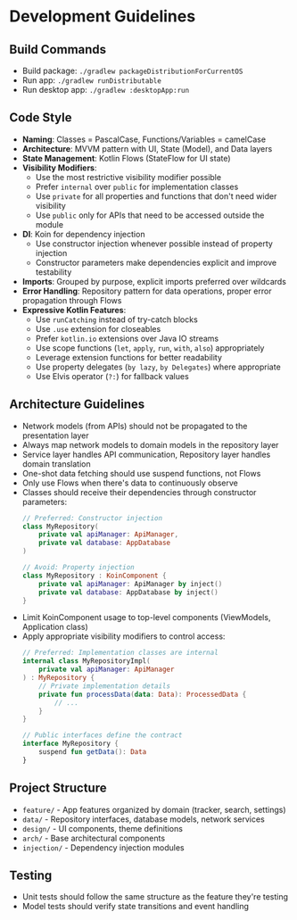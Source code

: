 # Development Guidelines

## Build Commands

- Build package: `./gradlew packageDistributionForCurrentOS`
- Run app: `./gradlew runDistributable`
- Run desktop app: `./gradlew :desktopApp:run`

## Code Style

- **Naming**: Classes = PascalCase, Functions/Variables = camelCase
- **Architecture**: MVVM pattern with UI, State (Model), and Data layers
- **State Management**: Kotlin Flows (StateFlow for UI state)
- **Visibility Modifiers**:
    - Use the most restrictive visibility modifier possible
    - Prefer `internal` over `public` for implementation classes
    - Use `private` for all properties and functions that don't need wider visibility
    - Use `public` only for APIs that need to be accessed outside the module
- **DI**: Koin for dependency injection
    - Use constructor injection whenever possible instead of property injection
    - Constructor parameters make dependencies explicit and improve testability
- **Imports**: Grouped by purpose, explicit imports preferred over wildcards
- **Error Handling**: Repository pattern for data operations, proper error propagation through Flows
- **Expressive Kotlin Features**:
    - Use `runCatching` instead of try-catch blocks
    - Use `.use` extension for closeables
    - Prefer `kotlin.io` extensions over Java IO streams
    - Use scope functions (`let`, `apply`, `run`, `with`, `also`) appropriately
    - Leverage extension functions for better readability
    - Use property delegates (`by lazy`, `by Delegates`) where appropriate
    - Use Elvis operator (`?:`) for fallback values

## Architecture Guidelines

- Network models (from APIs) should not be propagated to the presentation layer
- Always map network models to domain models in the repository layer
- Service layer handles API communication, Repository layer handles domain translation
- One-shot data fetching should use suspend functions, not Flows
- Only use Flows when there's data to continuously observe
- Classes should receive their dependencies through constructor parameters:
  ```kotlin
  // Preferred: Constructor injection
  class MyRepository(
      private val apiManager: ApiManager,
      private val database: AppDatabase
  )
  
  // Avoid: Property injection
  class MyRepository : KoinComponent {
      private val apiManager: ApiManager by inject()
      private val database: AppDatabase by inject()
  }
  ```
- Limit KoinComponent usage to top-level components (ViewModels, Application class)
- Apply appropriate visibility modifiers to control access:
  ```kotlin
  // Preferred: Implementation classes are internal
  internal class MyRepositoryImpl(
      private val apiManager: ApiManager
  ) : MyRepository {
      // Private implementation details
      private fun processData(data: Data): ProcessedData {
          // ...
      }
  }
  
  // Public interfaces define the contract
  interface MyRepository {
      suspend fun getData(): Data
  }
  ```

## Project Structure

- `feature/` - App features organized by domain (tracker, search, settings)
- `data/` - Repository interfaces, database models, network services
- `design/` - UI components, theme definitions
- `arch/` - Base architectural components
- `injection/` - Dependency injection modules

## Testing

- Unit tests should follow the same structure as the feature they're testing
- Model tests should verify state transitions and event handling